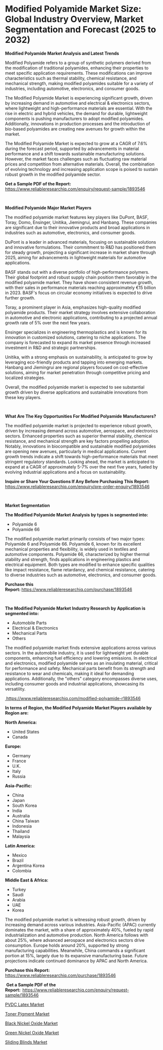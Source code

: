 <p><h1>Modified Polyamide Market Size: Global Industry Overview, Market Segmentation and Forecast (2025 to 2032)</h1></p><p><strong>Modified Polyamide Market Analysis and Latest Trends</strong></p>
<p><p>Modified Polyamide refers to a group of synthetic polymers derived from the modification of traditional polyamides, enhancing their properties to meet specific application requirements. These modifications can improve characteristics such as thermal stability, chemical resistance, and mechanical strength, making modified polyamides suitable for a variety of industries, including automotive, electronics, and consumer goods.</p><p>The Modified Polyamide Market is experiencing significant growth, driven by increasing demand in automotive and electrical & electronics sectors, where lightweight and high-performance materials are essential. With the rise in electric and hybrid vehicles, the demand for durable, lightweight components is pushing manufacturers to adopt modified polyamides. Additionally, innovations in production processes and the introduction of bio-based polyamides are creating new avenues for growth within the market.</p><p>The Modified Polyamide Market is expected to grow at a CAGR of 7.6% during the forecast period, supported by advancements in material performance and a shift towards sustainable manufacturing solutions. However, the market faces challenges such as fluctuating raw material prices and competition from alternative materials. Overall, the combination of evolving technology and increasing application scope is poised to sustain robust growth in the modified polyamide sector.</p></p>
<p><strong>Get a Sample PDF of the Report:&nbsp;</strong> <a href="https://www.reliableresearchiq.com/enquiry/request-sample/1893546?utm_campaign=1896&utm_medium=2&utm_source=Github&utm_content=ia&utm_term=02042025&utm_id=modified-polyamide">https://www.reliableresearchiq.com/enquiry/request-sample/1893546</a></p>
<p>&nbsp;</p>
<p><strong>Modified Polyamide Major Market Players</strong></p>
<p><p>The modified polyamide market features key players like DuPont, BASF, Toray, Domo, Ensinger, Unitika, Jiemingrui, and Hanbang. These companies are significant due to their innovative products and broad applications in industries such as automotive, electronics, and consumer goods.</p><p>DuPont is a leader in advanced materials, focusing on sustainable solutions and innovative formulations. Their commitment to R&D has positioned them for steady growth, projecting a significant increase in market share through 2025, aiming for advancements in lightweight materials for automotive applications.</p><p>BASF stands out with a diverse portfolio of high-performance polymers. Their global footprint and robust supply chain position them favorably in the modified polyamide market. They have shown consistent revenue growth, with their sales in performance materials reaching approximately €15 billion in 2023. BASF's focus on circular economy initiatives is expected to drive further growth.</p><p>Toray, a prominent player in Asia, emphasizes high-quality modified polyamide products. Their market strategy involves extensive collaboration in automotive and electronic applications, contributing to a projected annual growth rate of 5% over the next few years.</p><p>Ensinger specializes in engineering thermoplastics and is known for its innovation in customized solutions, catering to niche applications. The company is forecasted to expand its market presence through increased investment in R&D and strategic partnerships.</p><p>Unitika, with a strong emphasis on sustainability, is anticipated to grow by leveraging eco-friendly products and tapping into emerging markets. Hanbang and Jiemingrui are regional players focused on cost-effective solutions, aiming for market penetration through competitive pricing and localized strategies.</p><p>Overall, the modified polyamide market is expected to see substantial growth driven by diverse applications and sustainable innovations from these key players.</p></p>
<p>&nbsp;</p>
<p><strong>What Are The Key Opportunities For Modified Polyamide Manufacturers?</strong></p>
<p><p>The modified polyamide market is projected to experience robust growth, driven by increasing demand across automotive, aerospace, and electronics sectors. Enhanced properties such as superior thermal stability, chemical resistance, and mechanical strength are key factors propelling adoption. Notably, innovations in biocompatible and sustainable modified polyamides are opening new avenues, particularly in medical applications. Current growth trends indicate a shift towards high-performance materials that meet stringent regulatory standards. Looking ahead, the market is anticipated to expand at a CAGR of approximately 5-7% over the next five years, fueled by evolving industrial applications and a focus on sustainability.</p></p>
<p><strong>Inquire or Share Your Questions If Any Before Purchasing This Report:</strong> <a href="https://www.reliableresearchiq.com/enquiry/pre-order-enquiry/1893546?utm_campaign=1896&utm_medium=2&utm_source=Github&utm_content=ia&utm_term=02042025&utm_id=modified-polyamide">https://www.reliableresearchiq.com/enquiry/pre-order-enquiry/1893546</a></p>
<p>&nbsp;</p>
<p><strong>Market Segmentation</strong></p>
<p><strong>The Modified Polyamide Market Analysis by types is segmented into:</strong></p>
<p><ul><li>Polyamide 6</li><li>Polyamide 66</li></ul></p>
<p><p>The modified polyamide market primarily consists of two major types: Polyamide 6 and Polyamide 66. Polyamide 6, known for its excellent mechanical properties and flexibility, is widely used in textiles and automotive components. Polyamide 66, characterized by higher thermal stability and strength, finds applications in engineering plastics and electrical equipment. Both types are modified to enhance specific qualities like impact resistance, flame retardancy, and chemical resistance, catering to diverse industries such as automotive, electronics, and consumer goods.</p></p>
<p><strong>Purchase this Report:&nbsp;</strong><a href="https://www.reliableresearchiq.com/purchase/1893546?utm_campaign=1896&utm_medium=2&utm_source=Github&utm_content=ia&utm_term=02042025&utm_id=modified-polyamide">https://www.reliableresearchiq.com/purchase/1893546</a></p>
<p>&nbsp;</p>
<p><strong>The Modified Polyamide Market Industry Research by Application is segmented into:</strong></p>
<p><ul><li>Automobile Parts</li><li>Electrical & Electronics</li><li>Mechanical Parts</li><li>Others</li></ul></p>
<p><p>The modified polyamide market finds extensive applications across various sectors. In the automobile industry, it is used for lightweight yet durable components, enhancing fuel efficiency and lowering emissions. In electrical and electronics, modified polyamide serves as an insulating material, critical for performance and safety. Mechanical parts benefit from its strength and resistance to wear and chemicals, making it ideal for demanding applications. Additionally, the "others" category encompasses diverse uses, including consumer goods and industrial applications, showcasing its versatility.</p></p>
<p><a href="https://www.reliableresearchiq.com/modified-polyamide-r1893546?utm_campaign=1896&utm_medium=2&utm_source=Github&utm_content=ia&utm_term=02042025&utm_id=modified-polyamide">&nbsp;https://www.reliableresearchiq.com/modified-polyamide-r1893546</a></p>
<p><strong>In terms of Region, the Modified Polyamide Market Players available by Region are:</strong></p>
<p>
    <p> <strong> North America: </strong>
        <ul>
            <li>United States</li>
            <li>Canada</li>
        </ul>
        </p> 
    <p> <strong> Europe: </strong>
        <ul>
            <li>Germany</li>
            <li>France</li>
            <li>U.K.</li>
            <li>Italy</li>
            <li>Russia</li>
        </ul>
        </p> 
    <p> <strong> Asia-Pacific: </strong>
        <ul>
            <li>China</li>
            <li>Japan</li>
            <li>South Korea</li>
            <li>India</li>
            <li>Australia</li>
            <li>China Taiwan</li>
            <li>Indonesia</li>
            <li>Thailand</li>
            <li>Malaysia</li>
        </ul>
        </p> 
    <p> <strong> Latin America: </strong>
        <ul>
            <li>Mexico</li>
            <li>Brazil</li>
            <li>Argentina Korea</li>
            <li>Colombia</li>
        </ul>
        </p> 
    <p> <strong> Middle East & Africa: </strong>
        <ul>
            <li>Turkey</li>
            <li>Saudi</li>
            <li>Arabia</li>
            <li>UAE</li>
            <li>Korea</li>
        </ul>
    </p>
    </p>
<p><p>The modified polyamide market is witnessing robust growth, driven by increasing demand across various industries. Asia-Pacific (APAC) currently dominates the market, with a share of approximately 40%, fueled by rapid industrialization and automotive production. North America follows with about 25%, where advanced aerospace and electronics sectors drive consumption. Europe holds around 20%, supported by strong manufacturing capabilities. Meanwhile, China commands a significant portion at 15%, largely due to its expansive manufacturing base. Future projections indicate continued dominance by APAC and North America.</p></p>
<p><strong>Purchase this Report: </strong><a href="https://www.reliableresearchiq.com/purchase/1893546?utm_campaign=1896&utm_medium=2&utm_source=Github&utm_content=ia&utm_term=02042025&utm_id=modified-polyamide">https://www.reliableresearchiq.com/purchase/1893546</a></p>
<p>&nbsp;<strong>Get a Sample PDF of the Report:&nbsp;&nbsp;</strong><a href="https://www.reliableresearchiq.com/enquiry/request-sample/1893546?utm_campaign=1896&utm_medium=2&utm_source=Github&utm_content=ia&utm_term=02042025&utm_id=modified-polyamide">https://www.reliableresearchiq.com/enquiry/request-sample/1893546</a></p>
<p><strong></strong></p>
<p><p><a href="https://github.com/gaiusmelyna/Market-Research-Report-List-1/blob/main/pvdc-latex-market.md?utm_campaign=1896&utm_medium=2&utm_source=Github&utm_content=ia&utm_term=02042025&utm_id=modified-polyamide">PVDC Latex Market</a></p><p><a href="https://github.com/delcirodda4f/Market-Research-Report-List-1/blob/main/toner-pigment-market.md?utm_campaign=1896&utm_medium=2&utm_source=Github&utm_content=ia&utm_term=02042025&utm_id=modified-polyamide">Toner Pigment Market</a></p><p><a href="https://github.com/meenafadilkh/Market-Research-Report-List-1/blob/main/black-nickel-oxide-market.md?utm_campaign=1896&utm_medium=2&utm_source=Github&utm_content=ia&utm_term=02042025&utm_id=modified-polyamide">Black Nickel Oxide Market</a></p><p><a href="https://github.com/miehldobin1w/Market-Research-Report-List-1/blob/main/green-nickel-oxide-market.md?utm_campaign=1896&utm_medium=2&utm_source=Github&utm_content=ia&utm_term=02042025&utm_id=modified-polyamide">Green Nickel Oxide Market</a></p><p><a href="https://github.com/pupunhez/Market-Research-Report-List-1/blob/main/sliding-blinds-market.md?utm_campaign=1896&utm_medium=2&utm_source=Github&utm_content=ia&utm_term=02042025&utm_id=modified-polyamide">Sliding Blinds Market</a></p></p>
